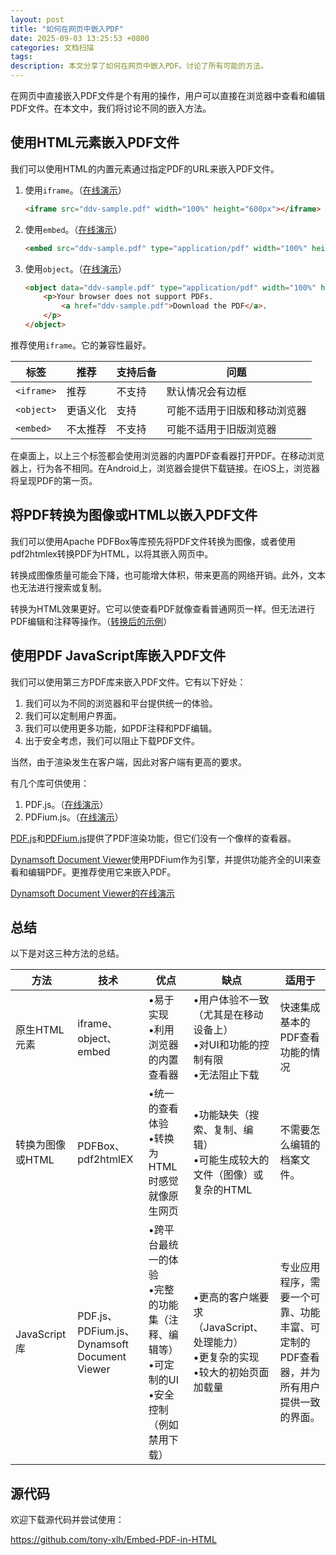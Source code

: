 ```yaml
---
layout: post
title: "如何在网页中嵌入PDF"
date: 2025-09-03 13:25:53 +0800
categories: 文档扫描
tags: 
description: 本文分享了如何在网页中嵌入PDF。讨论了所有可能的方法。
---
```


在网页中直接嵌入PDF文件是个有用的操作，用户可以直接在浏览器中查看和编辑PDF文件。在本文中，我们将讨论不同的嵌入方法。


## 使用HTML元素嵌入PDF文件

我们可以使用HTML的内置元素通过指定PDF的URL来嵌入PDF文件。


1. 使用`iframe`。（[在线演示](https://tony-xlh.github.io/Embed-PDF-in-HTML/iframe.html)）

   ```html
   <iframe src="ddv-sample.pdf" width="100%" height="600px"></iframe>
   ```


2. 使用`embed`。（[在线演示](https://tony-xlh.github.io/Embed-PDF-in-HTML/embed.html)）

   ```html
   <embed src="ddv-sample.pdf" type="application/pdf" width="100%" height="600px" />
   ```

3. 使用`object`。（[在线演示](https://tony-xlh.github.io/Embed-PDF-in-HTML/object.html)）

   ```html
   <object data="ddv-sample.pdf" type="application/pdf" width="100%" height="600px">
       <p>Your browser does not support PDFs.
           <a href="ddv-sample.pdf">Download the PDF</a>.
       </p>
   </object>
   ```


推荐使用`iframe`。它的兼容性最好。

| 标签 | 推荐 | 支持后备 | 问题 |
| ---------- | ------ | ------------- | ---------- |
| `<iframe>` | 推荐 | 不支持 | 默认情况会有边框 |
| `<object>` | 更语义化 | 支持 | 可能不适用于旧版和移动浏览器 |
| `<embed>` | 不太推荐 | 不支持 | 可能不适用于旧版浏览器 |


在桌面上，以上三个标签都会使用浏览器的内置PDF查看器打开PDF。在移动浏览器上，行为各不相同。在Android上，浏览器会提供下载链接。在iOS上，浏览器将呈现PDF的第一页。

## 将PDF转换为图像或HTML以嵌入PDF文件

我们可以使用Apache PDFBox等库预先将PDF文件转换为图像，或者使用pdf2htmlex转换PDF为HTML，以将其嵌入网页中。

转换成图像质量可能会下降，也可能增大体积，带来更高的网络开销。此外，文本也无法进行搜索或复制。

转换为HTML效果更好。它可以使查看PDF就像查看普通网页一样。但无法进行PDF编辑和注释等操作。（[转换后的示例](https://tony-xlh.github.io/Embed-PDF-in-HTML/ddv-sample.html)）


## 使用PDF JavaScript库嵌入PDF文件

我们可以使用第三方PDF库来嵌入PDF文件。它有以下好处：

1. 我们可以为不同的浏览器和平台提供统一的体验。
2. 我们可以定制用户界面。
3. 我们可以使用更多功能，如PDF注释和PDF编辑。
4. 出于安全考虑，我们可以阻止下载PDF文件。


当然，由于渲染发生在客户端，因此对客户端有更高的要求。

有几个库可供使用：

1. PDF.js。（[在线演示](https://tony-xlh.github.io/Embed-PDF-in-HTML/pdfjs.html)）
2. PDFium.js。（[在线演示](https://tony-xlh.github.io/Embed-PDF-in-HTML/pdfium.html)）

[PDF.js](https://github.com/mozilla/pdf.js/)和[PDFium.js](https://github.com/Jaewoook/pdfium.js/)提供了PDF渲染功能，但它们没有一个像样的查看器。

[Dynamsoft Document Viewer](https://www.dynamsoft.com/document-viewer/overview/)使用PDFium作为引擎，并提供功能齐全的UI来查看和编辑PDF。更推荐使用它来嵌入PDF。

[Dynamsoft Document Viewer的在线演示](https://demo.dynamsoft.com/document-viewer/)

## 总结

以下是对这三种方法的总结。

| 方法 | 技术 | 优点 | 缺点 | 适用于 |
|---|---|---|---|---|
| 原生HTML元素 | iframe、object、embed | •易于实现<br>•利用浏览器的内置查看器 | •用户体验不一致（尤其是在移动设备上）<br>•对UI和功能的控制有限<br>•无法阻止下载 | 快速集成基本的PDF查看功能的情况 |
| 转换为图像或HTML | PDFBox、pdf2htmlEX | •统一的查看体验<br>•转换为HTML时感觉就像原生网页 | •功能缺失（搜索、复制、编辑）<br>•可能生成较大的文件（图像）或复杂的HTML | 不需要怎么编辑的档案文件。 |
| JavaScript库 | PDF.js、PDFium.js、<br>Dynamsoft Document Viewer | •跨平台最统一的体验<br>•完整的功能集（注释、编辑等）<br>•可定制的UI<br>•安全控制（例如禁用下载） | •更高的客户端要求（JavaScript、处理能力）<br>•更复杂的实现<br>•较大的初始页面加载量 | 专业应用程序，需要一个可靠、功能丰富、可定制的PDF查看器，并为所有用户提供一致的界面。 |

## 源代码

欢迎下载源代码并尝试使用：

<https://github.com/tony-xlh/Embed-PDF-in-HTML>

